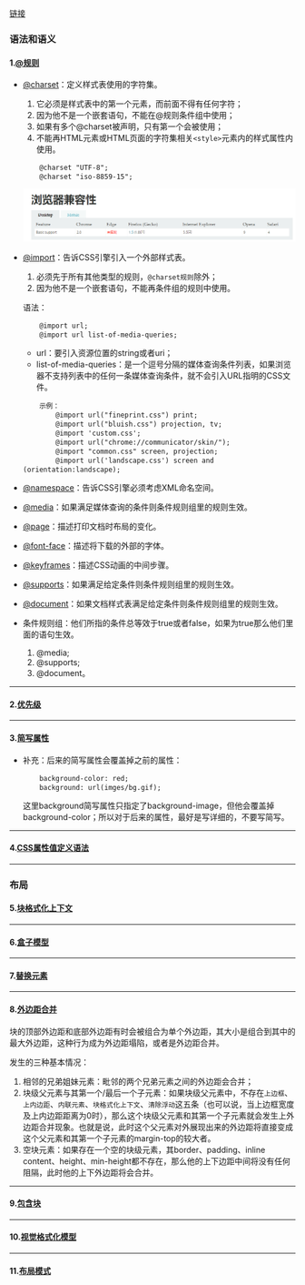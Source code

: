 [链接](https://developer.mozilla.org/zh-CN/docs/Web/CSS/Reference#概念)

### 语法和语义
#### 1.[@规则](https://developer.mozilla.org/zh-CN/docs/Web/CSS/At-rule)

- [@charset](https://developer.mozilla.org/zh-CN/docs/Web/CSS/@charset)：定义样式表使用的字符集。

    1. 它必须是样式表中的第一个元素，而前面不得有任何字符；
    2. 因为他不是一个嵌套语句，不能在@规则条件组中使用；
    3. 如果有多个@charset被声明，只有第一个会被使用；
    4. 不能再HTML元素或HTML页面的字符集相关`<style>`元素内的样式属性内使用。
    ```
        @charset "UTF-8";
        @charset "iso-8859-15";
    ```

    ![@规则兼容性](./imgs/@charset.png)

- [@import](https://developer.mozilla.org/zh-CN/docs/Web/CSS/@import)：告诉CSS引擎引入一个外部样式表。

    1. 必须先于所有其他类型的规则，`@charset规则`除外；
    2. 因为他不是一个嵌套语句，不能再条件组的规则中使用。

    语法：
    ```
        @import url;
        @import url list-of-media-queries;
    ```
    - url：要引入资源位置的string或者uri；
    - list-of-media-queries：是一个逗号分隔的媒体查询条件列表，如果浏览器不支持列表中的任何一条媒体查询条件，就不会引入URL指明的CSS文件。

    ```
        示例：
            @import url("fineprint.css") print;
            @import url("bluish.css") projection, tv;
            @import 'custom.css';
            @import url("chrome://communicator/skin/");
            @import "common.css" screen, projection;
            @import url('landscape.css') screen and (orientation:landscape);
    ```

- [@namespace](https://developer.mozilla.org/zh-CN/docs/Web/CSS/@namespace)：告诉CSS引擎必须考虑XML命名空间。

- [@media](https://developer.mozilla.org/zh-CN/docs/Web/CSS/@media)：如果满足媒体查询的条件则条件规则组里的规则生效。

- [@page](https://developer.mozilla.org/zh-CN/docs/Web/CSS/@page)：描述打印文档时布局的变化。

- [@font-face](https://developer.mozilla.org/zh-CN/docs/Web/CSS/@font-face)：描述将下载的外部的字体。

- [@keyframes](https://developer.mozilla.org/zh-CN/docs/Web/CSS/@keyframes)：描述CSS动画的中间步骤。

- [@supports](https://developer.mozilla.org/zh-CN/docs/Web/CSS/@supports)：如果满足给定条件则条件规则组里的规则生效。

- [@document](https://developer.mozilla.org/zh-CN/docs/Web/CSS/@document)：如果文档样式表满足给定条件则条件规则组里的规则生效。

- 条件规则组：他们所指的条件总等效于true或者false，如果为true那么他们里面的语句生效。

    1. @media;
    2. @supports;
    3. @document。

---

#### 2.[优先级](https://developer.mozilla.org/zh-CN/docs/Web/CSS/Specificity)

---

#### 3.[简写属性](https://developer.mozilla.org/zh-CN/docs/Web/CSS/Shorthand_properties)

- 补充：后来的简写属性会覆盖掉之前的属性：
    ```
        background-color: red;
        background: url(imges/bg.gif);
    ```
    这里background简写属性只指定了background-image，但他会覆盖掉background-color；所以对于后来的属性，最好是写详细的，不要写简写。

--- 

#### 4.[CSS属性值定义语法](https://developer.mozilla.org/zh-CN/docs/Web/CSS/Value_definition_syntax)

--- 

### 布局

#### 5.[块格式化上下文](https://developer.mozilla.org/zh-CN/docs/Web/Guide/CSS/Block_formatting_context)

---

#### 6.[盒子模型](https://developer.mozilla.org/zh-CN/docs/Web/CSS/CSS_Box_Model/Introduction_to_the_CSS_box_model)

---

#### 7.[替换元素](https://developer.mozilla.org/zh-CN/docs/Web/CSS/Replaced_element)

---

#### 8.[外边距合并](https://developer.mozilla.org/zh-CN/docs/Web/CSS/CSS_Box_Model/Mastering_margin_collapsing)

块的顶部外边距和底部外边距有时会被组合为单个外边距，其大小是组合到其中的最大外边距，这种行为成为外边距塌陷，或者是外边距合并。

发生的三种基本情况：

1. 相邻的兄弟姐妹元素：毗邻的两个兄弟元素之间的外边距会合并；
2. 块级父元素与其第一个/最后一个子元素：如果块级父元素中，不存在`上边框`、`上内边距`、`内联元素`、`块格式化上下文`、`清除浮动`这五条（也可以说，当上边框宽度及上内边距距离为0时），那么这个块级父元素和其第一个子元素就会发生上外边距合并现象。也就是说，此时这个父元素对外展现出来的外边距将直接变成这个父元素和其第一个子元素的margin-top的较大者。
3. 空块元素：如果存在一个空的块级元素，其border、padding、inline content、height、min-height都不存在，那么他的上下边距中间将没有任何阻隔，此时他的上下外边距将会合并。

---

#### 9.[包含块](https://developer.mozilla.org/zh-CN/docs/Web/CSS/All_About_The_Containing_Block)

---

#### 10.[视觉格式化模型](https://developer.mozilla.org/zh-CN/docs/Web/Guide/CSS/Visual_formatting_model)

---

#### 11.[布局模式](https://developer.mozilla.org/zh-CN/docs/Web/CSS/Layout_mode)

